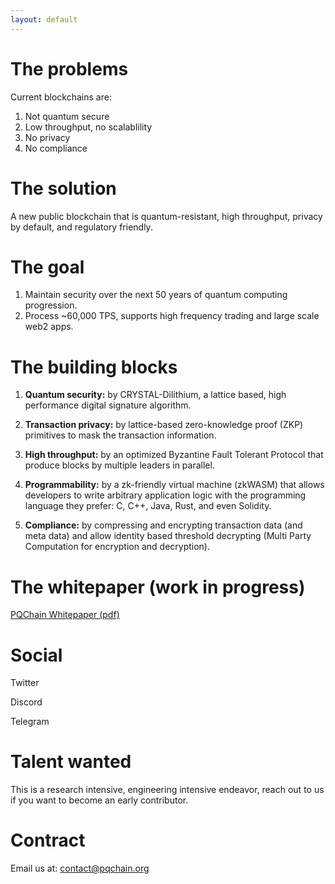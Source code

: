 ```yaml
---
layout: default
---
```


# The problems

Current blockchains are:

1. Not quantum secure
2. Low throughput, no scalablility
3. No privacy
4. No compliance

# The solution

A new public blockchain that is quantum-resistant, high throughput, privacy by default, and regulatory friendly.

# The goal

1. Maintain security over the next 50 years of quantum computing progression.
2. Process ~60,000 TPS, supports high frequency trading and large scale web2 apps.

# The building blocks

1. **Quantum security:** by CRYSTAL-Dilithium, a lattice based, high performance digital signature algorithm.

2. **Transaction privacy:** by lattice-based zero-knowledge proof (ZKP) primitives to mask the transaction information.

3. **High throughput:** by an optimized Byzantine Fault Tolerant Protocol that produce blocks by multiple leaders in parallel.

4. **Programmability:** by a zk-friendly virtual machine (zkWASM) that allows developers to write arbitrary application logic with the programming language they prefer: C, C++, Java, Rust, and even Solidity.

5. **Compliance:** by compressing and encrypting transaction data (and meta data) and allow identity based threshold decrypting (Multi Party Computation for encryption and decryption).

# The whitepaper (work in progress)

<a href="https://img1.wsimg.com/blobby/go/ae387ab4-24fd-4168-87ae-7aab2ac70271/downloads/pqchain.pdf?ver=1686634589004" target="_blank">PQChain Whitepaper (pdf)</a>

# Social

Twitter

Discord

Telegram

# Talent wanted

This is a research intensive, engineering intensive endeavor, reach out to us if you want to become an early contributor.

# Contract

Email us at: [contact@pqchain.org](mailto:contact@pqchain.org)
